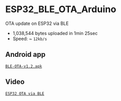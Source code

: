 # ESP32_BLE_OTA_Arduino
OTA update on ESP32 via BLE

- 1,038,544 bytes uploaded in 1min 25sec
- Speed: ~ `12kb/s`

## Android app
[`BLE-OTA-v1.2.apk`](https://github.com/fbiego/ESP32_BLE_OTA_Arduino/raw/main/BLE-OTA-v1.2.apk)

## Video
[`ESP32 OTA via BLE`](https://youtu.be/j4ELTS7QXFM)
